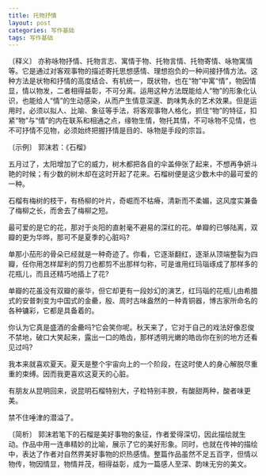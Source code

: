 ```yaml
---
title: 托物抒情
layout: post
categories: 写作基础
tags: 写作基础
---
```


〔释义〕 亦称咏物抒情、托物言志、寓情于物、托物言情、托物寄情、咏物寓情等。它是通过对客观事物的描述寄托思想感情、理想抱负的一种间接抒情方法。这种方法是状物和抒情的高度结合、有机统一，既状物，也在“物”中寓“情”，物因情显，情以物发，二者相得益彰，不可分离。运用这种方法既能给人“物”的形象化认识，也能给人“情”的生动感染，从而产生情意深邃、韵味隽永的艺术效果。但是运用时，必须以拟人、比喻、象征等手法，将客观事物人格化，抓住“物”的特征，扣紧“物”与“情”的内在联系和相通之点，缘物生情，物托其情，不可咏物不见情，也不可抒情不见物，必须始终把握抒情是目的、咏物是手段的宗旨。

〔示例〕 郭沫若：《石榴》

五月过了，太阳增加了它的威力，树木都把各自的伞盖伸张了起来，不想再争妍斗艳的时候；有少数的树木却在这时开起了花来。石榴树便是这少数木中的最可爱的一种。

石榴有梅树的枝干，有杨柳的叶片，奇崛而不枯瘠，清新而不柔媚，这风度实兼备了梅柳之长，而舍去了梅柳之短。

最可爱的是它的花，那对于炎阳的直射毫不避易的深红的花。单瓣的已够陆离，双瓣的更为华晔，那可不是夏季的心脏吗?

单那小茄形的骨朵已经就是一种奇迹了。你看，它逐渐翻红，逐渐从顶端整裂为四瓣，任你用怎样犀利的剪刀也都剪不出那样匀称，可是谁用红玛瑙琢成了那样多的花瓶儿，而且还精巧地插上了花?

单瓣的花虽没有双瓣的豪华，但它却更有一段妙幻的演艺，红玛瑙的花瓶儿由希腊式的安普刺变为中国式的金罍，殷、周时古味盎然的一种青铜器，博古家所命名的各种镛彩，它都是具备着的。

你认为它真是盛酒的金罍吗?它会笑你呢。秋天来了，它对于自己的戏法好像忍俊不禁地，破口大笑起来，露出一口的皓齿，那样透明光嫩的皓齿你在别的地方还看见过吗?

我本来就喜欢夏天。夏天是整个宇宙向上的一个阶段，在这时使人的身心解脱尽重重的束缚。因而我更喜欢这夏天的心脏。

有朋友从昆明回来，说昆明石榴特别大，子粒特别丰腴，有酸甜两种，酸者味更美。

禁不住唾津的潜溢了。

〔简析〕 郭沫若笔下的石榴是美好事物的象征，作者爱得深切，因此描绘就生动。作品中用一连串精妙的比喻，展示了它的美好形象。同时，也就在传神的描绘中，表达了作者对自然界美好事物的炽热感情。整篇作品虽然不足五百字，但情以物传，物因情显，物情并茂，相得益彰，成为一篇感人至深、韵味无穷的美文。 